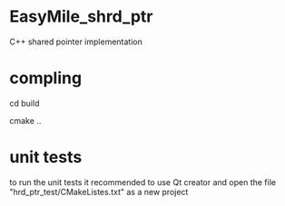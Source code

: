 # EasyMile_shrd_ptr
C++ shared pointer implementation

# compling 

cd build

cmake ..

# unit tests

to run the unit tests it recommended to use Qt creator and open the file "hrd_ptr_test/CMakeListes.txt" as a new project  
